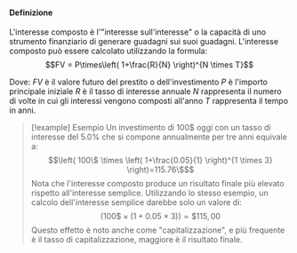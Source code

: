 #### Definizione
L'interesse composto è l'"interesse sull'interesse" o la capacità di uno strumento finanziario di generare guadagni sui suoi guadagni. L'interesse composto può essere calcolato utilizzando la formula:
$$FV = P\times\left( 1+\frac{R}{N} \right)^{N \times T}$$

Dove:
$FV$ è il valore futuro del prestito o dell'investimento
$P$ è l'importo principale iniziale
$R$ è il tasso di interesse annuale
$N$ rappresenta il numero di volte in cui gli interessi vengono composti all'anno
$T$ rappresenta il tempo in anni.

>[!example] Esempio
Un investimento di $100\$$ oggi con un tasso di interesse del $5.0\%$ che si compone annualmente per tre anni equivale a:
$$\left( 100\$ \times \left( 1+\frac{0.05}{1} \right)^{1 \times 3} \right)=115.76\$$$
>Nota che l'interesse composto produce un risultato finale più elevato rispetto all'interesse semplice. Utilizzando lo stesso esempio, un calcolo dell'interesse semplice darebbe solo un valore di:
> $$(100\$ \times (1+0.05 \times 3))=\$115,00$$
> Questo effetto è noto anche come "capitalizzazione", e più frequente è il tasso di capitalizzazione, maggiore è il risultato finale.


